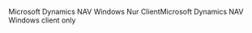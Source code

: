 <span data-ttu-id="8b1c4-101">Microsoft Dynamics NAV Windows Nur Client</span><span class="sxs-lookup"><span data-stu-id="8b1c4-101">Microsoft Dynamics NAV Windows client only</span></span>
